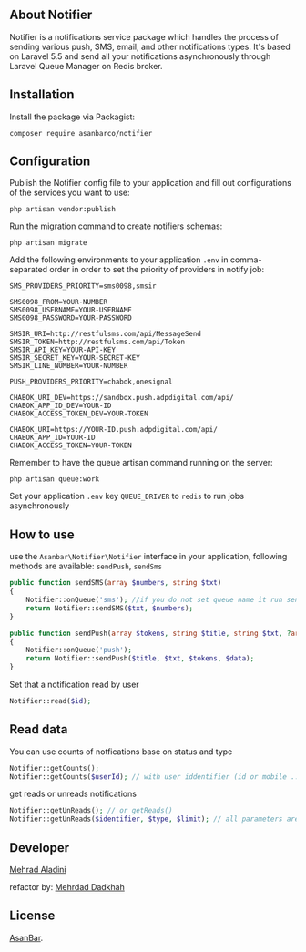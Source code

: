 ## About Notifier

Notifier is a notifications service package which handles the process of sending various push, SMS, email, and other notifications types. It's based on Laravel 5.5 and send all your notifications asynchronously through Laravel Queue Manager on Redis broker.

## Installation

Install the package via Packagist:
```$xslt
composer require asanbarco/notifier
```

## Configuration

Publish the Notifier config file to your application and fill out configurations of the services you want to use: 
```$xslt
php artisan vendor:publish
```

Run the migration command to create notifiers schemas:
```$xslt
php artisan migrate
```

Add the following environments to your application `.env` in comma-separated order in order to set the priority of providers in notify job:
```$xslt
SMS_PROVIDERS_PRIORITY=sms0098,smsir

SMS0098_FROM=YOUR-NUMBER
SMS0098_USERNAME=YOUR-USERNAME
SMS0098_PASSWORD=YOUR-PASSWORD

SMSIR_URI=http://restfulsms.com/api/MessageSend
SMSIR_TOKEN=http://restfulsms.com/api/Token
SMSIR_API_KEY=YOUR-API-KEY
SMSIR_SECRET_KEY=YOUR-SECRET-KEY
SMSIR_LINE_NUMBER=YOUR-NUMBER

PUSH_PROVIDERS_PRIORITY=chabok,onesignal

CHABOK_URI_DEV=https://sandbox.push.adpdigital.com/api/
CHABOK_APP_ID_DEV=YOUR-ID
CHABOK_ACCESS_TOKEN_DEV=YOUR-TOKEN

CHABOK_URI=https://YOUR-ID.push.adpdigital.com/api/
CHABOK_APP_ID=YOUR-ID
CHABOK_ACCESS_TOKEN=YOUR-TOKEN
```

Remember to have the queue artisan command running on the server:
```$xslt
php artisan queue:work
```

Set your application `.env` key `QUEUE_DRIVER` to `redis` to run jobs asynchronously

## How to use

use the `Asanbar\Notifier\Notifier` interface in your application, following methods are available:
`sendPush`, `sendSms`

```PHP
public function sendSMS(array $numbers, string $txt)
{
    Notifier::onQueue('sms'); //if you do not set queue name it run send immediately and return result
    return Notifier::sendSMS($txt, $numbers);
}

public function sendPush(array $tokens, string $title, string $txt, ?array $data = [])
{
    Notifier::onQueue('push');
    return Notifier::sendPush($title, $txt, $tokens, $data);
}

```

Set that a notification read by user

```PHP
Notifier::read($id);
```

## Read data
You can use counts of notfications base on status and type

```PHP
Notifier::getCounts();
Notifier::getCounts($userId); // with user iddentifier (id or mobile ...)
```

get reads or unreads notifications

```PHP
Notifier::getUnReads(); // or getReads()
Notifier::getUnReads($identifier, $type, $limit); // all parameters are optional. If set limit it make paginator
```

## Developer

[Mehrad Aladini](mailto:aladini@asanbar.ir)

refactor by:
[Mehrdad Dadkhah](https://github.com/Mehrdad-Dadkhah)

## License

[AsanBar](https://asanbar.ir).